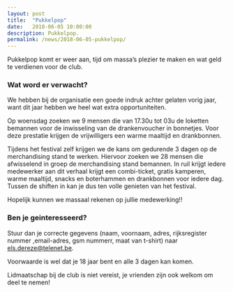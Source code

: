 ```yaml
---
layout: post
title:  "Pukkelpop"
date:   2018-06-05 10:00:00
description: Pukkelpop.
permalink: /news/2018-06-05-pukkelpop/
---
```


Pukkelpop komt er weer aan, tijd om massa’s plezier te maken en wat geld te verdienen voor de club.

### Wat word er verwacht?

We hebben bij de organisatie een goede indruk achter gelaten vorig jaar, want dit jaar hebben we heel wat extra opportuniteiten.

Op woensdag zoeken we 9 mensen die van 17.30u tot 03u de loketten bemannen voor de inwisseling van de drankenvoucher in bonnetjes. Voor deze prestatie krijgen de vrijwilligers een warme maaltijd en drankbonnen.

Tijdens het festival zelf krijgen we de kans om gedurende 3 dagen op de merchandising stand te werken. Hiervoor zoeken we 28 mensen die afwisselend in groep de merchandising stand bemannen. In ruil krijgt iedere medewerker aan dit verhaal krijgt een combi-ticket, gratis kamperen, warme maaltijd, snacks en boterhammen en drankbonnen voor iedere dag. Tussen de shiften in kan je dus ten volle genieten van het festival.

Hopelijk kunnen we massaal rekenen op jullie medewerking!!

### Ben je geinteresseerd? 

Stuur dan je correcte gegevens (naam, voornaam, adres, rijksregister nummer ,email-adres, gsm nummerr, maat van t-shirt) naar [els.dereze@telenet.be](mailto://els.dereze@telenet.be). 

Voorwaarde is wel dat je 18 jaar bent en alle 3 dagen kan komen. 

Lidmaatschap bij de club is niet vereist, je vrienden zijn ook welkom om deel te nemen!